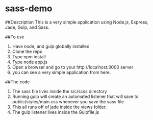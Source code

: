 # sass-demo

##Description
This is a very simple application using Node.js, Express, Jade, Gulp, and Sass.

##To use

1. Have node, and gulp globally installed
2. Clone the repo
3. Type npm install
4. Type node app.js
5. Open a browser and go to your http://localhost:3000 server
6. you can see a very simple application from here.

##The code

1. The sass file lives inside the src/scss directory
2. Running gulp will create an automated listener that will save to public/styles/main.css whenever you save the sass file
3. This all runs off of jade inside the views folder.
4. The gulp listener lives inside the Gulpfile.js